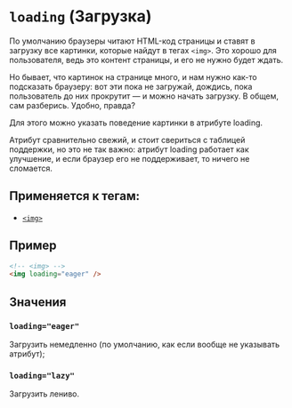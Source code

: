 # `loading` (Загрузка)

По умолчанию браузеры читают HTML-код страницы и ставят в загрузку все картинки, которые найдут в тегах `<img>`. Это хорошо для пользователя, ведь это контент страницы, и его не нужно будет ждать.

Но бывает, что картинок на странице много, и нам нужно как-то подсказать браузеру: вот эти пока не загружай, дождись, пока пользователь до них прокрутит — и можно начать загрузку. В общем, сам разберись. Удобно, правда?

Для этого можно указать поведение картинки в атрибуте loading.

Атрибут сравнительно свежий, и стоит свериться с таблицей поддержки, но это не так важно: атрибут loading работает как улучшение, и если браузер его не поддерживает, то ничего не сломается.

## Применяется к тегам:

- [`<img>`](<../TAGS IMAGE/img (ИЗОБРАЖЕНИЕ).md>)

## Пример

```html
<!-- <img> -->
<img loading="eager" />
```

## Значения

### `loading="eager"`

Загрузить немедленно (по умолчанию, как если вообще не указывать атрибут);

### `loading="lazy"`

Загрузить лениво.
